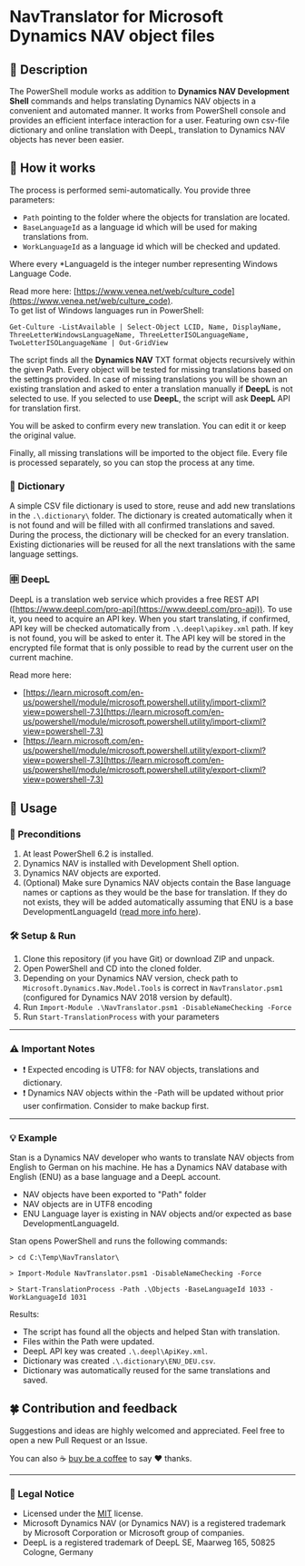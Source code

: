# NavTranslator for Microsoft Dynamics NAV object files

## 📖 Description
The PowerShell module works as addition to **Dynamics NAV Development Shell** commands and helps translating Dynamics NAV objects in a convenient and automated manner. It works from PowerShell console and provides an efficient interface interaction for a user. Featuring own csv-file dictionary and online translation with DeepL, translation to Dynamics NAV objects has never been easier.

## 🔎 How it works 
The process is performed semi-automatically. You provide three parameters:
  - `Path` pointing to the folder where the objects for translation are located.
  - `BaseLanguageId` as a language id which will be used for making translations from.
  - `WorkLanguageId` as a language id which will be checked and updated.

Where every *LanguageId is the integer number representing Windows Language Code.

Read more here: [https://www.venea.net/web/culture_code](https://www.venea.net/web/culture_code).  
To get list of Windows languages run in PowerShell:

```[PowerShell]
Get-Culture -ListAvailable | Select-Object LCID, Name, DisplayName, ThreeLetterWindowsLanguageName, ThreeLetterISOLanguageName, TwoLetterISOLanguageName | Out-GridView
```

The script finds all the **Dynamics NAV** TXT format objects recursively within the given Path. Every object will be tested for missing translations based on the settings provided. In case of missing translations you will be shown an existing translation and asked to enter a translation manually if **DeepL** is not selected to use. If you selected to use **DeepL**, the script will ask **DeepL** API for translation first.

You will be asked to confirm every new translation. You can edit it or keep the original value.

Finally, all missing translations will be imported to the object file.
Every file is processed separately, so you can stop the process at any time.

### 📗 Dictionary
A simple CSV file dictionary is used to store, reuse and add new translations in the `.\.dictionary\` folder. The dictionary is created automatically when it is not found and will be filled with all confirmed translations and saved. During the process, the dictionary will be checked for an every translation. Existing dictionaries will be reused for all the next translations with the same language settings.

### 🈸 DeepL
DeepL is a translation web service which provides a free REST API ([https://www.deepl.com/pro-api](https://www.deepl.com/pro-api)). To use it, you need to acquire an API key. When you start translating, if confirmed, API key will be checked automatically from `.\.deepl\apikey.xml` path. If key is not found, you will be asked to enter it. The API key will be stored in the encrypted file format that is only possible to read by the current user on the current machine.  

Read more here:
* [https://learn.microsoft.com/en-us/powershell/module/microsoft.powershell.utility/import-clixml?view=powershell-7.3](https://learn.microsoft.com/en-us/powershell/module/microsoft.powershell.utility/import-clixml?view=powershell-7.3)
* [https://learn.microsoft.com/en-us/powershell/module/microsoft.powershell.utility/export-clixml?view=powershell-7.3](https://learn.microsoft.com/en-us/powershell/module/microsoft.powershell.utility/export-clixml?view=powershell-7.3)

## 💬 Usage

### 🔑 Preconditions

1. At least PowerShell 6.2 is installed.
2. Dynamics NAV is installed with Development Shell option.
3. Dynamics NAV objects are exported.
4. (Optional) Make sure Dynamics NAV objects contain the Base language names or captions as they would be the base for translation. If they do not exists, they will be added automatically assuming that ENU is a base DevelopmentLanguageId ([read more info here](https://learn.microsoft.com/en-us/powershell/module/microsoft.dynamics.nav.model.tools/export-navapplicationobjectlanguage?view=dynamicsnav-ps-2018#-developmentlanguageid)).

### 🛠 Setup & Run

1. Clone this repository (if you have Git) or download ZIP and unpack.
2. Open PowerShell and CD into the cloned folder.
3. Depending on your Dynamics NAV version, check path to `Microsoft.Dynamics.Nav.Model.Tools` is correct in `NavTranslator.psm1` (configured for Dynamics NAV 2018 version by default).
4. Run `Import-Module .\NavTranslator.psm1 -DisableNameChecking -Force`
5. Run `Start-TranslationProcess` with your parameters

----
###  ⚠ Important Notes
- ❗ Expected encoding is UTF8: for NAV objects, translations and dictionary.
- ❗ Dynamics NAV objects within the -Path will be updated without prior user confirmation. Consider to make backup first.
----
### 💡 Example

Stan is a Dynamics NAV developer who wants to translate NAV objects from English to German on his machine. He has a Dynamics NAV database with English (ENU) as a base language and a DeepL account.

- NAV objects have been exported to "Path" folder
- NAV objects are in UTF8 encoding
- ENU Language layer is existing in NAV objects and/or expected as base DevelopmentLanguageId.

Stan opens PowerShell and runs the following commands:

```[PowerShell]
> cd C:\Temp\NavTranslator\

> Import-Module NavTranslator.psm1 -DisableNameChecking -Force

> Start-TranslationProcess -Path .\Objects -BaseLanguageId 1033 -WorkLanguageId 1031
```

Results:
- The script has found all the objects and helped Stan with translation.
- Files within the Path were updated.
- DeepL API key was created `.\.deepl\ApiKey.xml`.
- Dictionary was created `.\.dictionary\ENU_DEU.csv`.
- Dictionary was automatically reused for the same translations and saved.

## 🍀 Contribution and feedback

Suggestions and ideas are highly welcomed and appreciated. Feel free to open a new Pull Request or an Issue.

You can also ☕ [buy be a coffee](https://www.buymeacoffee.com/vkozlov) to say ❤ thanks. 

***
### 📢 Legal Notice
* Licensed under the [MIT](https://github.com/vlkozl/NavTranslator/blob/main/LICENSE) license.
* Microsoft Dynamics NAV (or Dynamics NAV) is a registered trademark by Microsoft Corporation or Microsoft group of companies.
* DeepL is a registered trademark of DeepL SE, Maarweg 165, 50825 Cologne, Germany
